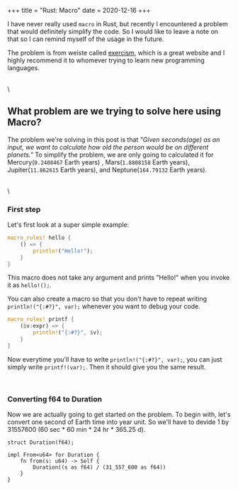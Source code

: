 +++
title = "Rust: Macro"
date = 2020-12-16
+++

I have never really used `macro` in Rust, but recently I encountered a problem that would definitely simplify the code. So I would like to leave a note on that so I can remind myself of the usage in the future.

The problem is from weiste called [exercism](https://exercism.io), which is a great website and I highly recommend it to whomever trying to learn new programming languages.

\
\

## What problem are we trying to solve here using Macro?

The problem we're solving in this post is that _"Given seconds(age) as an input, we want to calculate how old the person would be on different planets."_ To simplify the problem, we are only going to calculated it for Mercury(`0.2408467` Earth years) , Mars(`1.8808158` Earth years), Jupiter(`11.862615` Earth years), and Neptune(`164.79132` Earth years).

\
\

### First step

Let's first look at a super simple example:

```rust
macro_rules! hello {
    () => {
        println!("Hello!");
    }
}
```

This macro does not take any argument and prints "Hello!" when you invoke it as `hello!();`.

You can also create a macro so that you don't have to repeat writing `println!("{:#?}", var);` whenever you want to debug your code.

```rust
macro_rules! printf {
    ($v:expr) => {
        println!("{:#?}", $v);
    }
}
```

Now everytime you'll have to write `println!("{:#?}", var);`, you can just simply write `printf!(var);`. Then it should give you the same result.

<br>

### Converting f64 to Duration

Now we are actually going to get started on the problem. To begin with, let's convert one second of Earth time into year unit. So we'll have to devide 1 by 31557600 (60 sec \* 60 min \* 24 hr \* 365.25 d).

```
struct Duration(f64);

impl From<u64> for Duration {
    fn from(s: u64) -> Self {
        Duration((s as f64) / (31_557_600 as f64))
    }
}
```
